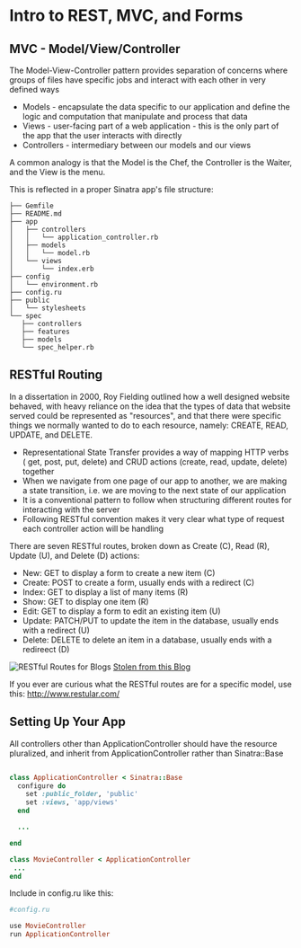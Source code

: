 # Intro to REST, MVC, and Forms

## MVC - Model/View/Controller

The Model-View-Controller pattern provides separation of concerns where groups of files have specific jobs and interact with each other in very defined ways
- Models - encapsulate the data specific to our application and define the logic and computation that manipulate and process that data
- Views - user-facing part of a web application - this is the only part of the app that the user interacts with directly
- Controllers - intermediary between our models and our views

A common analogy is that the Model is the Chef, the Controller is the Waiter, and the View is the menu.

This is reflected in a proper Sinatra app's file structure:

```
├── Gemfile
├── README.md
├── app
│   ├── controllers
│   │   └── application_controller.rb
│   ├── models
│   │   └── model.rb
│   └── views
│       └── index.erb
├── config
│   └── environment.rb
├── config.ru
├── public
│   └── stylesheets
└── spec
   ├── controllers
   ├── features
   ├── models
   └── spec_helper.rb

```

## RESTful Routing

In a dissertation in 2000, Roy Fielding outlined how a well designed website behaved, with heavy reliance on the idea that the types of data that website served could be represented as "resources", and that there were specific things we normally wanted to do to each resource, namely: CREATE, READ, UPDATE, and DELETE.

- Representational State Transfer provides a way of mapping HTTP verbs ( get, post, put, delete) and CRUD actions (create, read, update, delete) together
- When we navigate from one page of our app to another, we are making a state transition, i.e. we are moving to the next state of our application
- It is a conventional pattern to follow when structuring different routes for interacting with the server
- Following RESTful convention makes it very clear what type of request each controller action will be handling

There are seven RESTful routes, broken down as Create (C), Read (R), Update (U), and Delete (D) actions:
- New: GET to display a form to create a new item (C)
- Create: POST to create a form, usually ends with a redirect (C)
- Index: GET to display a list of many items (R)
- Show: GET to display one item (R)
- Edit: GET to display a form to edit an existing item (U)
- Update: PATCH/PUT to update the item in the database, usually ends with a redirect (U)
- Delete: DELETE to delete an item in a database, usually ends with a redireect (D)

![RESTful Routes for Blogs](https://miro.medium.com/max/1750/1*M0hdLsgbzelOFuq-1BVH-g.png)
[Stolen from this Blog](https://medium.com/@shubhangirajagrawal/the-7-restful-routes-a8e84201f206)

If you ever are curious what the RESTful routes are for a specific model, use this: http://www.restular.com/

## Setting Up Your App

All controllers other than ApplicationController should have the resource pluralized, and inherit from ApplicationController rather than Sinatra::Base

```ruby

class ApplicationController < Sinatra::Base
  configure do
    set :public_folder, 'public'
    set :views, 'app/views'
  end

  ...

end
```

```ruby
class MovieController < ApplicationController
 ...
end
```

Include in config.ru like this:

```ruby
#config.ru

use MovieController
run ApplicationController
```
